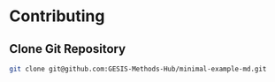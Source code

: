 # Contributing

## Clone Git Repository

```bash
git clone git@github.com:GESIS-Methods-Hub/minimal-example-md.git
```